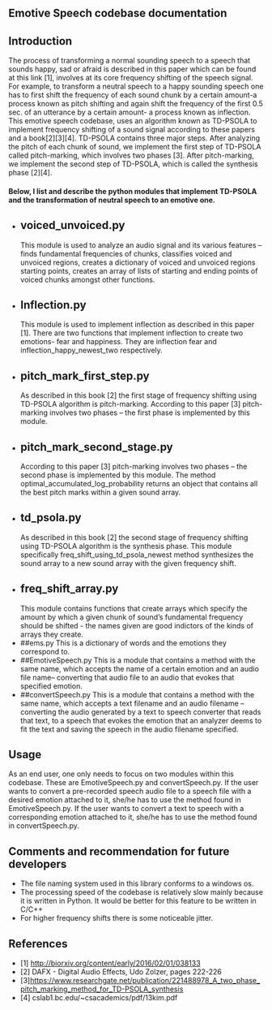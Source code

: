 ## Emotive Speech codebase documentation
## Introduction
The process of transforming a normal sounding speech to a speech that sounds happy, sad or afraid is described in this paper which can be found at this link [1], involves at its core frequency shifting of the speech signal. For example, to transform a neutral speech to a happy sounding speech one has to first shift the frequency of each sound chunk by a certain amount-a process known as pitch shifting and again shift the frequency of the first 0.5 sec. of an utterance by a certain amount- a process known as inflection.
This emotive speech codebase, uses an algorithm known as TD-PSOLA to implement frequency shifting of a sound signal according to these papers and a book[2][3][4]. TD-PSOLA contains three major steps. After analyzing the pitch of each chunk of sound, we implement the first step of TD-PSOLA called pitch-marking, which involves two phases [3]. After pitch-marking, we implement the second step of TD-PSOLA, which is called the synthesis phase [2][4].

#### Below, I list and describe the python modules that implement TD-PSOLA and the transformation of neutral speech to an emotive one.
* ## voiced_unvoiced.py
    This module is used to analyze an audio signal and its various features – finds fundamental frequencies of chunks, classifies voiced and unvoiced regions, creates a dictionary of voiced and unvoiced regions starting points, creates an array of lists of starting and ending points of voiced chunks amongst other functions.
* ## Inflection.py
    This module is used to implement inflection as described in this paper [1]. There are two functions that implement inflection to create two emotions- fear and happiness. They are inflection fear and inflection_happy_newest_two respectively.
* ## pitch_mark_first_step.py
    As described in this book [2] the first stage of frequency shifting using TD-PSOLA algorithm is pitch-marking. According to this paper [3] pitch-marking involves two phases – the first phase is implemented by this module.
* ## pitch_mark_second_stage.py
    According to this paper [3] pitch-marking involves two phases – the second phase is implemented by this module. The method optimal_accumulated_log_probability returns an object that contains all the best pitch marks within a given sound array.
* ## td_psola.py
    As described in this book [2] the second stage of frequency shifting using TD-PSOLA algorithm is the synthesis phase. This module specifically freq_shift_using_td_psola_newest method synthesizes the sound array to a new sound array with the given frequency shift. 
* ## freq_shift_array.py
    This module contains functions that create arrays which specify the amount by which a given chunk of sound’s fundamental frequency should be shifted - the names given are good indictors of the kinds of arrays they create. 
* ##ems.py
    This is a dictionary of words and the emotions they correspond to. 
* ##EmotiveSpeech.py
    This is a module that contains a method with the same name, which accepts the name of a certain emotion and an audio  file name– converting that audio file to an audio that evokes that specified emotion. 
* ##convertSpeech.py
    This is a module that contains a method with the same name, which accepts a text filename and an audio filename  –converting the audio generated by a text to speech converter that reads that text, to a speech that evokes the emotion that an analyzer deems to fit the text and saving the speech in the audio filename specified.

## Usage
As an end user, one only needs to focus on two modules within this codebase. These are EmotiveSpeech.py and convertSpeech.py. If the user wants to convert a
pre-recorded speech audio file to a speech file with a desired emotion attached to it, she/he has to use the method found in EmotiveSpeech.py. If the user wants to convert a text to speech with a corresponding emotion attached to it, she/he has to use the method found in convertSpeech.py.
## Comments and recommendation for future developers
* The file naming system used in this library conforms to a windows os.
* The processing speed of the codebase is relatively slow mainly because it is written in Python. It would be better for this feature to be written in C/C++
* For higher frequency shifts there is some noticeable jitter.

## References
* [1] http://biorxiv.org/content/early/2016/02/01/038133
* [2] DAFX - Digital Audio Effects, Udo Zolzer, pages 222-226 
* [3]https://www.researchgate.net/publication/221488978_A_two_phase_pitch_marking_method_for_TD-PSOLA_synthesis
* [4] cslab1.bc.edu/~csacademics/pdf/13kim.pdf